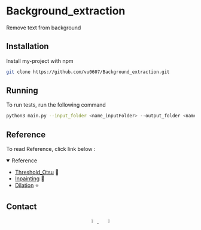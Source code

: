 # Background_extraction
Remove text from background





## Installation

Install my-project with npm

```bash
git clone https://github.com/vu0607/Background_extraction.git
```
    
## Running 

To run tests, run the following command

```bash
python3 main.py --input_folder <name_inputFolder> --output_folder <name_outputFolder>
```


## Reference
To read Reference, click link below :

</details>

<details open>
<summary>Reference</summary>


- [Threshold_Otsu](https://Stackoverflow.com) 🌟 
- [Inpainting](https://docs.opencv.org/4.x/df/d3d/tutorial_py_inpainting.html)  🌟 
- [Dilation](https://viblo.asia/p/xu-ly-anh-erosion-dilation-opening-closing-4dbZNpWq5YM)  ⭐ 

</details>

## Contact
<div align="center">
   <a href="https://github.com/vu0607">
   <img src="https://github.com/ultralytics/yolov5/releases/download/v1.0/logo-social-github.png" width="5%"/>
   </a>
   <img width="2%" />
   <a href="https://www.facebook.com/profile.php?id=100023231434513)">
   <img src="https://github.com/ultralytics/yolov5/releases/download/v1.0/logo-social-facebook.png" width="5%"/>
   </a>

